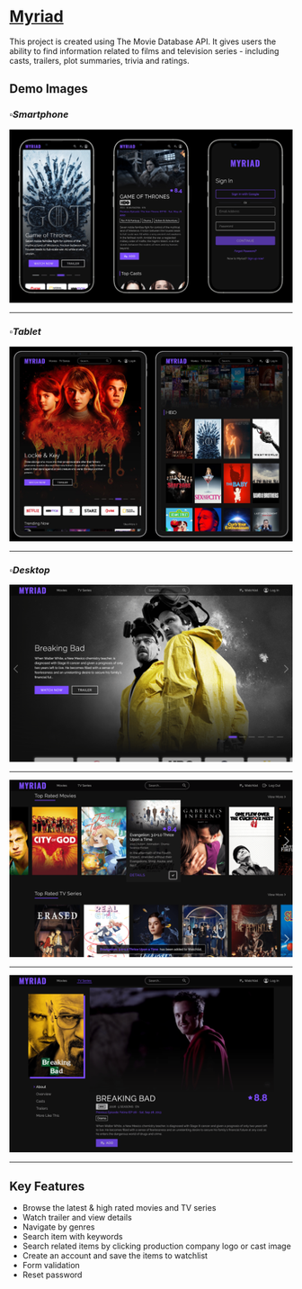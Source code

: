 # [Myriad](https://sp-myriad.netlify.app)

This project is created using The Movie Database API. It gives users the ability to find information related to films and television series - including casts, trailers, plot summaries, trivia and ratings.

## Demo Images
### _▫️Smartphone_
![Myriad](https://github.com/shawnpruden/sp-myriad/blob/main/demo/myriad-smartphone.jpeg?raw=true)

---

### _▫️Tablet_
![Myriad](https://github.com/shawnpruden/sp-myriad/blob/main/demo/myriad-tablet.jpeg?raw=true)

---

### _▫️Desktop_
![Myriad](https://github.com/shawnpruden/sp-myriad/blob/main/demo/myriad-home.png?raw=true)

---

![Myriad](https://github.com/shawnpruden/sp-myriad/blob/main/demo/myriad-watchlist.png?raw=true)

---

![Myriad](https://github.com/shawnpruden/sp-myriad/blob/main/demo/myriad-detail.png?raw=true)

---

## Key Features
- Browse the latest & high rated movies and TV series
- Watch trailer and view details
- Navigate by genres
- Search item with keywords
- Search related items by clicking production company logo or cast image
- Create an account and save the items to watchlist
- Form validation
- Reset password

